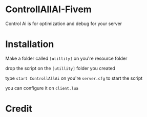 # ControllAllAI-Fivem
Control Ai is for optimization and debug for your server
# Installation
Make a folder called ```[utillity]``` on you're resource folder

drop the script on the ```[utillity]``` folder you created

type ```start ControllAllAi``` on you're ```server.cfg``` to start the script

you can configure it on ```client.lua```
# Credit
